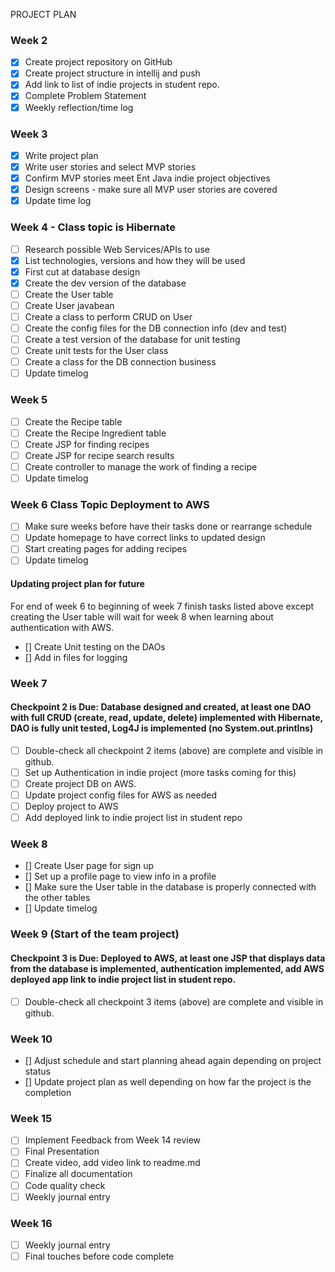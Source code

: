 PROJECT PLAN
### Week 2
- [X] Create project repository on GitHub
- [X] Create project structure in intellij and push
- [X] Add link to list of indie projects in student repo.
- [X] Complete Problem Statement
- [X] Weekly reflection/time log

### Week 3
- [X] Write project plan
- [X] Write user stories and select MVP stories
- [X] Confirm MVP stories meet Ent Java indie project objectives
- [X] Design screens - make sure all MVP user stories are covered
- [X] Update time log

### Week 4 - Class topic is Hibernate
- [ ] Research possible Web Services/APIs to use
- [X] List technologies, versions and how they will be used
- [X] First cut at database design
- [X] Create the dev version of the database
- [ ] Create the User table
- [ ] Create User javabean
- [ ] Create a class to perform CRUD on User
- [ ] Create the config files for the DB connection info (dev and test)
- [ ] Create a test version of the database for unit testing
- [ ] Create unit tests for the User class
- [ ] Create a class for the DB connection business
- [ ] Update timelog

### Week 5
- [ ] Create the Recipe table
- [ ] Create the Recipe Ingredient table
- [ ] Create JSP for finding recipes
- [ ] Create JSP for recipe search results
- [ ] Create controller to manage the work of finding a recipe
- [ ] Update timelog

### Week 6 Class Topic Deployment to AWS
- [ ] Make sure weeks before have their tasks done or rearrange schedule
- [ ] Update homepage to have correct links to updated design
- [ ] Start creating pages for adding recipes
- [ ] Update timelog

#### Updating project plan for future
For end of week 6 to beginning of week 7 finish tasks listed above except creating the User table will wait for week 8 when learning about authentication with AWS.
- [] Create Unit testing on the DAOs
- [] Add in files for logging

### Week 7
#### Checkpoint 2 is Due: Database designed and created, at least one DAO with full CRUD (create, read, update, delete) implemented with Hibernate, DAO is fully unit tested, Log4J is implemented (no System.out.printlns)

- [ ] Double-check all checkpoint 2 items (above) are complete and visible in github.
- [ ] Set up Authentication in indie project (more tasks coming for this)
- [ ] Create project DB on AWS.
- [ ] Update project config files for AWS as needed
- [ ] Deploy project to AWS
- [ ] Add deployed link to indie project list in student repo

### Week 8
- [] Create User page for sign up
- [] Set up a profile page to view info in a profile
- [] Make sure the User table in the database is properly connected with the other tables
- [] Update timelog

### Week 9 (Start of the team project)
#### Checkpoint 3 is Due: Deployed to AWS, at least one JSP that displays data from the database is implemented, authentication implemented, add AWS deployed app link to indie project list in student repo.
- [ ] Double-check all checkpoint 3 items (above) are complete and visible in github.

### Week 10
- [] Adjust schedule and start planning ahead again depending on project status
- [] Update project plan as well depending on how far the project is the completion

### Week 15
- [ ] Implement Feedback from Week 14 review
- [ ] Final Presentation
- [ ] Create video, add video link to readme.md
- [ ] Finalize all documentation
- [ ] Code quality check
- [ ] Weekly journal entry

### Week 16
- [ ] Weekly journal entry
- [ ] Final touches before code complete
